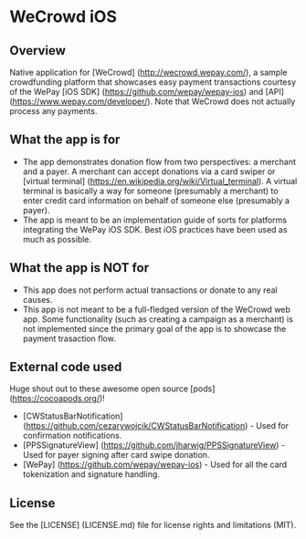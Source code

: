 # WeCrowd iOS

## Overview
Native application for [WeCrowd] (http://wecrowd.wepay.com/), a sample crowdfunding platform that showcases easy payment transactions courtesy of the WePay [iOS SDK] (https://github.com/wepay/wepay-ios) and [API] (https://www.wepay.com/developer/). Note that WeCrowd does not actually process any payments.

## What the app is for
* The app demonstrates donation flow from two perspectives: a merchant and a payer. A merchant can accept donations via a card swiper or [virtual terminal] (https://en.wikipedia.org/wiki/Virtual_terminal). A virtual terminal is basically a way for someone (presumably a merchant) to enter credit card information on behalf of someone else (presumably a payer).
* The app is meant to be an implementation guide of sorts for platforms integrating the WePay iOS SDK. Best iOS practices have been used as much as possible.

## What the app is NOT for
* This app does not perform actual transactions or donate to any real causes.
* This app is not meant to be a full-fledged version of the WeCrowd web app. Some functionality (such as creating a campaign as a merchant) is not implemented since the primary goal of the app is to showcase the payment trasaction flow.

## External code used
Huge shout out to these awesome open source [pods] (https://cocoapods.org/)!
* [CWStatusBarNotification] (https://github.com/cezarywojcik/CWStatusBarNotification) - Used for confirmation notifications.
* [PPSSignatureView] (https://github.com/jharwig/PPSSignatureView) - Used for payer signing after card swipe donation.
* [WePay] (https://github.com/wepay/wepay-ios) - Used for all the card tokenization and signature handling.

## License
See the [LICENSE] (LICENSE.md) file for license rights and limitations (MIT).
